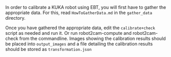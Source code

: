 In order to calibrate a KUKA robot using EBT, you will first have to gather the
appropriate data. For this, read `HowToGatherData.md` in the `gather_data` 
directory.

Once you have gathered the appropriate data, edit the `calibrate+check` script
as needed and run it. Or run robot2cam-compute and robot2cam-check from the
commandline. Images showing the calibration results should be placed into 
`output_images` and a file detailing the calibration results should be stored 
as `transformation.json`
